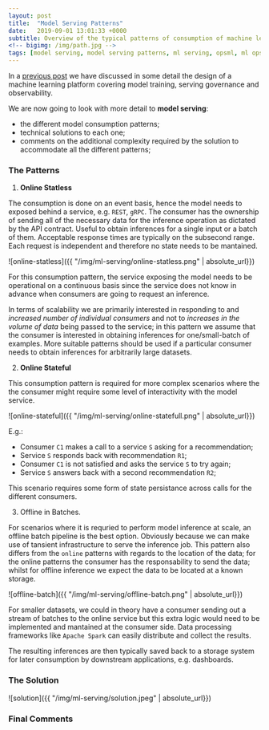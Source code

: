 ```yaml
---
layout: post
title:  "Model Serving Patterns"
date:   2019-09-01 13:01:33 +0000
subtitle: Overview of the typical patterns of consumption of machine learning models
<!-- bigimg: /img/path.jpg -->
tags: [model serving, model serving patterns, ml serving, opsml, ml ops, machine learning deployments, machine-learning, operations, machine learning platform, machine learning operationalization]
---
```

In a [previous post](https://raufer.github.io/2019/08/02/operationalizing-machine-learning/) we have discussed in some detail the design of a machine learning platform covering model training, serving governance and observability.

We are now going to look with more detail to **model serving**:

* the different model consumption patterns;
* technical solutions to each one;
* comments on the additional complexity required by the solution to accommodate all the different patterns;


### The Patterns

1. **Online Statless**

The consumption is done on an event basis, hence the model needs to exposed behind a service, e.g. `REST`, `gRPC`. The consumer has the ownership of sending all of the necessary data for the inference operation as dictated by the API contract. Useful to obtain inferences for a single input or a batch of them. Acceptable response times are typically on the subsecond range. Each request is independent and therefore no state needs to be mantained.

![online-statless]({{ "/img/ml-serving/online-statless.png" | absolute_url}})

For this consumption pattern, the service exposing the model needs to be operational on a continuous basis since the service does not know in advance when consumers are going to request an inference.

In terms of scalability we are primarily interested in responding to and *increased number of individual consumers* and not to *increases in the volume of data*  being passed to the service; in this pattern we assume that the consumer is interested in obtaining inferences for one/small-batch of examples. More suitable patterns should be used if a particular consumer needs to obtain inferences for arbitrarily large datasets.

2. **Online Stateful**

This consumption pattern is required for more complex scenarios where the the consumer might require some level of interactivity with the model service.

![online-stateful]({{ "/img/ml-serving/online-statefull.png" | absolute_url}})

E.g.:

- Consumer `C1` makes a call to a service `S` asking for a recommendation;
- Service `S` responds back with recommendation `R1`;
- Consumer `C1` is not satisfied and asks the service `S` to try again;
- Service `S` answers back with a second recommendation `R2`;

This scenario requires some form of state persistance across calls for the different consumers.


3. Offline in Batches.

For scenarios where it is requried to perform model inference at scale, an offline batch pipeline is the best option. Obviously because we can make use of tansient infrastructure to serve the inference job. This pattern also differs from the `online` patterns with regards to the location of the data; for the online patterns the consumer has the responsability to send the data; whilst for offline inference we expect the data to be located at a known storage.

![offline-batch]({{ "/img/ml-serving/offline-batch.png" | absolute_url}})

For smaller datasets, we could in theory have a consumer sending out a stream of batches to the online service but this extra logic would need to be implemented and mantained at the consumer side. Data processing frameworks like `Apache Spark` can easily distribute and collect the results.

The resulting inferences are then typically saved back to a storage system for later consumption by downstream applications, e.g. dashboards.


### The Solution

![solution]({{ "/img/ml-serving/solution.jpeg" | absolute_url}})

### Final Comments




